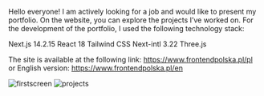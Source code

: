 Hello everyone!
I am actively looking for a job and would like to present my portfolio. On the website, you can explore the projects I’ve worked on. For the development of the portfolio, I used the following technology stack:

Next.js 14.2.15
React 18
Tailwind CSS
Next-intl 3.22
Three.js

The site is available at the following link: https://www.frontendpolska.pl/pl or English version: https://www.frontendpolska.pl/en

 
![firstscreen](https://github.com/user-attachments/assets/e5cab4f2-e338-4fd0-a36c-59ddf6e2d4b3)
![projects](https://github.com/user-attachments/assets/5648a7c5-d50f-4110-b4a2-64986ddf1db2)
